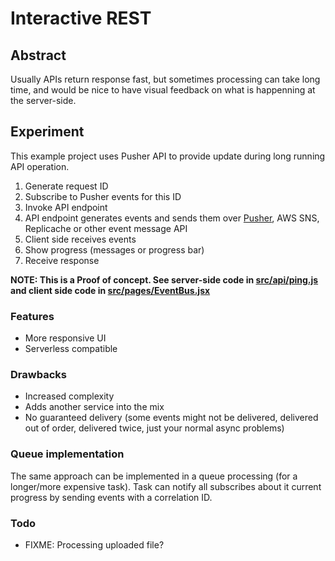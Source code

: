 # Interactive REST

## Abstract

Usually APIs return response fast, but sometimes processing can take long time, and would be nice to have visual feedback on what is happenning at the server-side.

## Experiment

This example project uses Pusher API to provide update during long running API operation.

1. Generate request ID
2. Subscribe to Pusher events for this ID
3. Invoke API endpoint
4. API endpoint generates events and sends them over [Pusher](https://pusher.com/), AWS SNS, Replicache or other event message API
5. Client side receives events
6. Show progress (messages or progress bar)
7. Receive response

**NOTE: This is a Proof of concept. See server-side code in [src/api/ping.js](src/api/ping.js) and client side code in [src/pages/EventBus.jsx](src/pages/EventBus.jsx)**

### Features

- More responsive UI
- Serverless compatible

### Drawbacks

- Increased complexity
- Adds another service into the mix
- No guaranteed delivery (some events might not be delivered, delivered out of order, delivered twice, just your normal async problems)

### Queue implementation

The same approach can be implemented in a queue processing (for a longer/more expensive task). Task can notify all subscribes about it current progress by sending events with a correlation ID.

### Todo

- FIXME: Processing uploaded file?
